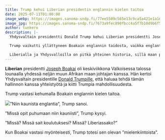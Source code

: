 ```yaml
---
title: Trump kehui Liberian presidentin englannin kielen taitoa
date: 2025-07-11T01:00:00
image_webp: https://images.sanoma-sndp.fi/77ee5509c565e13c9ca5a421e1a16236/normal/978.avif
image_jpg: https://images.sanoma-sndp.fi/7673a9fec890fbcc4a5f7b10d9b6f52d/normal/978.avif
author: tunkero
description: |-
  Yhdysvaltain presidentti Donald Trump kehui Liberian presidentti Joseph Boakain englannin kielen taitoa tämän vieraillessa Valkoisessa talossa.

  Trump vaikutti yllättyneen Boakain englannin taidosta, vaikka englanti on Liberian virallinen kieli.

  Liberialla ja Yhdysvalloilla on pitkä yhteinen historia, sillä maan perustivat vapautetut afroamerikkalaiset orjat vuonna 1822.
---
```

**Liberian** presidentti [Joseph Boakai](https://www.hs.fi/haku/?query=Joseph%20Boakai) oli keskiviikkona Valkoisessa talossa lounaalla yhdessä neljän muun Afrikan maan johtajan kanssa. Hän kertoi Yhdysvaltain presidentille [Donald Trumpille](https://www.hs.fi/haku/?query=Donald%20Trumpille), että haluaa tehdä tämän hallinnon kanssa yhteistyötä ja kiitti Trumpia mahdollisuudesta.

Trump vastasi kehumalla Boakain englannin kielen taitoa.

![](https://images.sanoma-sndp.fi/76a894ef85422e597d9f9009273a32d2/normal/1440.avif)”Niin kaunista englantia”, Trump sanoi.

”Missä opit puhumaan niin kauniisti”, Trump kysyi.

”Missä? Missä sait koulutuksesi? Missä? Liberiassako?”

Kun Boakai vastasi myönteisesti, Trump totesi sen olevan ”mielenkiintoista”.
